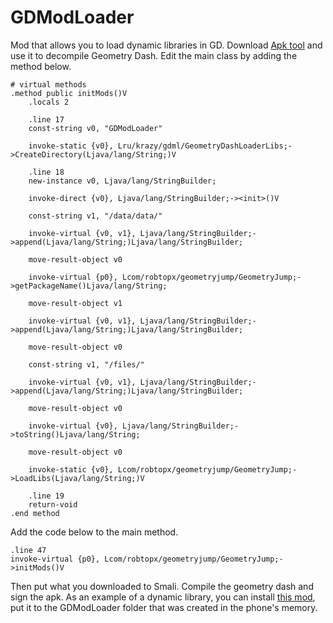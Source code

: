 # GDModLoader
Mod that allows you to load dynamic libraries in GD.
Download [Apk tool](https://ibotpeaches.github.io/Apktool/) and use it to decompile Geometry Dash.
Edit the main class by adding the method below.

```
# virtual methods
.method public initMods()V
    .locals 2

    .line 17
    const-string v0, "GDModLoader"

    invoke-static {v0}, Lru/krazy/gdml/GeometryDashLoaderLibs;->CreateDirectory(Ljava/lang/String;)V

    .line 18
    new-instance v0, Ljava/lang/StringBuilder;

    invoke-direct {v0}, Ljava/lang/StringBuilder;-><init>()V

    const-string v1, "/data/data/"

    invoke-virtual {v0, v1}, Ljava/lang/StringBuilder;->append(Ljava/lang/String;)Ljava/lang/StringBuilder;

    move-result-object v0

    invoke-virtual {p0}, Lcom/robtopx/geometryjump/GeometryJump;->getPackageName()Ljava/lang/String;

    move-result-object v1

    invoke-virtual {v0, v1}, Ljava/lang/StringBuilder;->append(Ljava/lang/String;)Ljava/lang/StringBuilder;

    move-result-object v0

    const-string v1, "/files/"

    invoke-virtual {v0, v1}, Ljava/lang/StringBuilder;->append(Ljava/lang/String;)Ljava/lang/StringBuilder;

    move-result-object v0

    invoke-virtual {v0}, Ljava/lang/StringBuilder;->toString()Ljava/lang/String;

    move-result-object v0

    invoke-static {v0}, Lcom/robtopx/geometryjump/GeometryJump;->LoadLibs(Ljava/lang/String;)V

    .line 19
    return-void
.end method
```

Add the code below to the main method.

```
.line 47
invoke-virtual {p0}, Lcom/robtopx/geometryjump/GeometryJump;->initMods()V
```

Then put what you downloaded to Smali. Compile the geometry dash and sign the apk.
As an example of a dynamic library, you can install [this mod](https://github.com/FlairyDash/rgb-icons-mod), put it to the GDModLoader folder that was created in the phone's memory.
